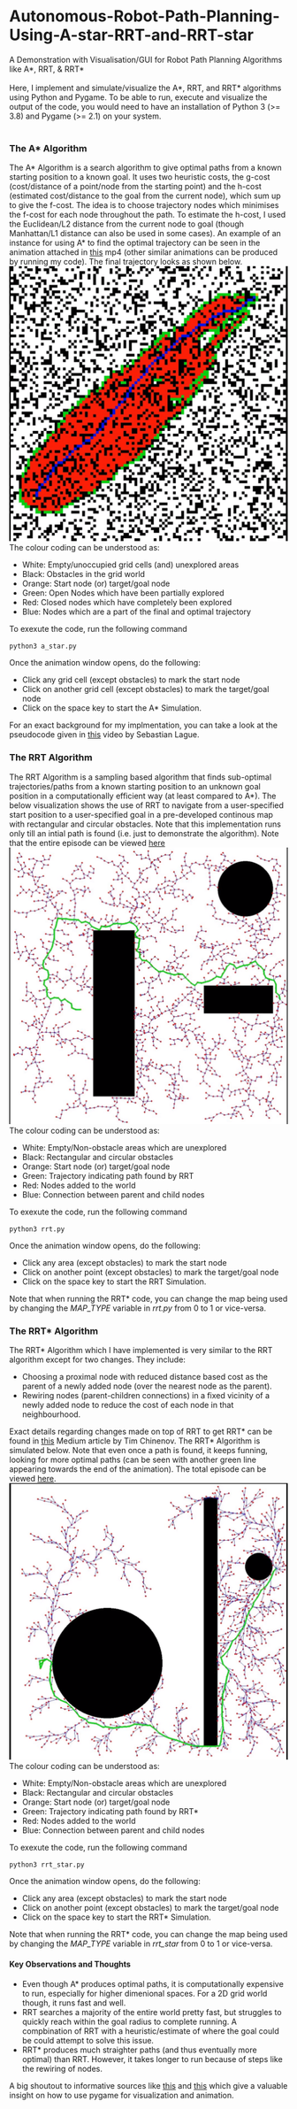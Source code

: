 # Autonomous-Robot-Path-Planning-Using-A-star-RRT-and-RRT-star
A Demonstration with Visualisation/GUI for Robot Path Planning Algorithms like A*, RRT, &amp; RRT*
<br><br>
Here, I implement and simulate/visualize the A*, RRT, and RRT* algorithms using Python and Pygame. To be able to run, execute and visualize the output of the code, you would need to have an installation of Python 3 (>= 3.8) and Pygame (>= 2.1) on your system.
<br><br>
<h3>The A* Algorithm</h3>
The A* Algorithm is a search algorithm to give optimal paths from a known starting position to a known goal. It uses two heuristic costs, the g-cost (cost/distance of a point/node from the starting point) and the h-cost (estimated cost/distance to the goal from the current node), which sum up to give the f-cost. The idea is to choose trajectory nodes which minimises the f-cost for each node throughout the path. To estimate the h-cost, I used the Euclidean/L2 distance from the current node to goal (though Manhattan/L1 distance can also be used in some cases). An example of an instance for using A* to find the optimal trajectory can be seen in the animation attached in <a href="https://github.com/vikrams169/Autonomous-Robot-Path-Planning-Using-A-star-RRT-and-RRT-star/blob/main/gif_animations/a_star.mp4">this</a> mp4 (other similar animations can be produced by running my code). The final trajectory looks as shown below.
<img src="images/a_star.png">
The colour coding can be understood as:
<ul><li>White: Empty/unoccupied grid cells (and) unexplored areas
<li>Black: Obstacles in the grid world
<li>Orange: Start node (or) target/goal node
<li>Green: Open Nodes which have been partially explored
<li>Red: Closed nodes which have completely been explored
<li>Blue: Nodes which are a part of the final and optimal trajectory</ul>
To exexute the code, run the following command

    python3 a_star.py
Once the animation window opens, do the following:
<ul><li> Click any grid cell (except obstacles) to mark the start node
<li>Click on another grid cell (except obstacles) to mark the target/goal node
<li>Click on the space key to start the A* Simulation.</ul>
For an exact background for my implmentation, you can take a look at the pseudocode given in <a href="https://www.youtube.com/watch?v=-L-WgKMFuhE">this</a> video by Sebastian Lague.
<h3>The RRT Algorithm</h3>
The RRT Algorithm is a sampling based algorithm that finds sub-optimal trajectories/paths from a known starting position to an unknown goal position in a computationally efficient way (at least compared to A*). The below visualization shows the use of RRT to navigate from a user-specified start position to a user-specified goal in a pre-developed continous map with rectangular and circular obstacles. Note that this implementation runs only till an intial
path is found (i.e. just to demonstrate the algorithm). Note that the entire episode can be viewed <a href="https://github.com/vikrams169/Autonomous-Robot-Path-Planning-Using-A-star-RRT-and-RRT-star/blob/main/animations/rrt.mp4">here</a>
<img src="images/rrt.png">
The colour coding can be understood as:
<ul><li>White: Empty/Non-obstacle areas which are unexplored
<li>Black: Rectangular and circular obstacles
<li>Orange: Start node (or) target/goal node
<li>Green: Trajectory indicating path found by RRT
<li>Red: Nodes added to the world
<li>Blue: Connection between parent and child nodes</ul>
To exexute the code, run the following command

    python3 rrt.py
Once the animation window opens, do the following:
<ul><li> Click any area (except obstacles) to mark the start node
<li>Click on another point (except obstacles) to mark the target/goal node
<li>Click on the space key to start the RRT Simulation.</ul>
Note that when running the RRT* code, you can change the map being used by changing the <i>MAP_TYPE</i> variable in <i>rrt.py</i> from 0 to 1 or vice-versa.
<h3>The RRT* Algorithm</h3>
The RRT* Algorithm which I have implemented is very similar to the RRT algorithm except for two changes. They include:
<ul><li>Choosing a proximal node with reduced distance based cost as the parent of a newly added node (over the nearest node as the parent).
<li>Rewiring nodes (parent-children connections) in a fixed vicinity of a newly added node to reduce the cost of each node in that neighbourhood.</ul>
Exact details regarding changes made on top of RRT to get RRT* can be found in <a href="https://theclassytim.medium.com/robotic-path-planning-rrt-and-rrt-212319121378">this</a> Medium article by Tim Chinenov. The RRT* Algorithm is simulated below. Note that even once a path is found, it keeps funning, looking for more optimal paths (can be seen with another green line appearing towards the end of the animation). The total episode can be viewed <a href="https://github.com/vikrams169/Autonomous-Robot-Path-Planning-Using-A-star-RRT-and-RRT-star/blob/main/animations/rrt_star.mp4">here</a>.
<img src="images/rrt_star.png">
The colour coding can be understood as:
<ul><li>White: Empty/Non-obstacle areas which are unexplored
<li>Black: Rectangular and circular obstacles
<li>Orange: Start node (or) target/goal node
<li>Green: Trajectory indicating path found by RRT*
<li>Red: Nodes added to the world
<li>Blue: Connection between parent and child nodes</ul>
To exexute the code, run the following command

    python3 rrt_star.py
Once the animation window opens, do the following:
<ul><li> Click any area (except obstacles) to mark the start node
<li>Click on another point (except obstacles) to mark the target/goal node
<li>Click on the space key to start the RRT* Simulation.</ul>
Note that when running the RRT* code, you can change the map being used by changing the <i>MAP_TYPE</i> variable in <i>rrt_star</i> from 0 to 1 or vice-versa.
<h4>Key Observations and Thoughts</h4>
<ul>
<li>Even though A* produces optimal paths, it is computationally expensive to run, especially for higher dimenional spaces. For a 2D grid world though, it runs fast and well.
<li>RRT searches a majority of the entire world pretty fast, but struggles to quickly reach within the goal radius to complete running. A compbination of RRT with a heuristic/estimate of where the goal could be could attempt to solve this issue.
<li>RRT* produces much straighter paths (and thus eventually more optimal) than RRT. However, it takes longer to run because of steps like the rewiring of nodes.
</ul>
A big shoutout to informative sources like <a href="https://github.com/saif191020/Astar-Pathfinding-Visualizer">this</a> and <a href="https://github.com/pbpf/RRT-2">this</a> which give a valuable insight on how to use pygame for visualization and animation.
